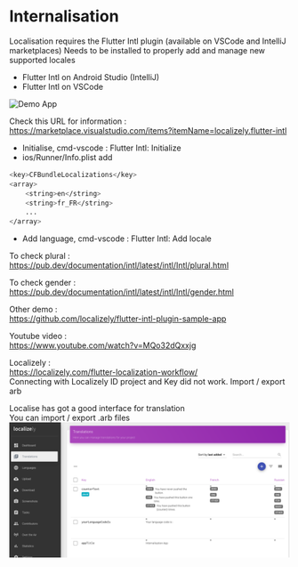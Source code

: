 # Internalisation

Localisation requires the Flutter Intl plugin (available on VSCode and IntelliJ marketplaces)
Needs to be installed to properly add and manage new supported locales

- Flutter Intl on Android Studio (IntelliJ)
- Flutter Intl on VSCode

![Demo App](/assets/demo-app.gif)

Check this URL for information :<br/>
https://marketplace.visualstudio.com/items?itemName=localizely.flutter-intl

- Initialise, cmd-vscode : Flutter Intl: Initialize
- ios/Runner/Info.plist add 
```bash
<key>CFBundleLocalizations</key>
<array>
    <string>en</string>
    <string>fr_FR</string>
    ...
</array>
```
- Add language, cmd-vscode : Flutter Intl: Add locale

To check plural :<br/>
https://pub.dev/documentation/intl/latest/intl/Intl/plural.html

To check gender : <br/>
https://pub.dev/documentation/intl/latest/intl/Intl/gender.html

Other demo :<br/>
https://github.com/localizely/flutter-intl-plugin-sample-app

Youtube video :<br/>
https://www.youtube.com/watch?v=MQo32dQxxjg

Localizely :<br/>
https://localizely.com/flutter-localization-workflow/<br/>
Connecting with Localizely ID project and Key did not work. Import / export arb

Localise has got a good interface for translation <br/>
You can import / export .arb files<br/>
![ScreenshotLocalizely](/assets/ScreenshotLocalizely.png)